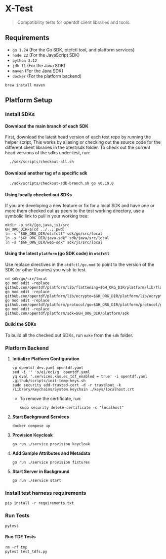 # X-Test

> Compatibility tests for opentdf client libraries and tools.

## Requirements

- `go 1.24` (For the Go SDK, otcfctl tool, and platform services)
- `node 22` (For the JavaScript SDK)
- `python 3.12`
- `jdk 11` (For the Java SDK)
- `maven` (For the Java SDK)
- `docker` (For the platform backend)

```shell
brew install maven
```

## Platform Setup

### Install SDKs

#### Download the main branch of each SDK

First, download the latest head version of each test repo by running the helper script, 
This works by aliasing or checking out the source code for the different client libraries in the xtest/sdk folder.
To check out the current head versions of the sdks under test, run:

```sh
  ./sdk/scripts/checkout-all.sh
```

#### Download another tag of a specific sdk

```sh
  ./sdk/scripts/checkout-sdk-branch.sh go v0.19.0
```


#### Using locally checked out SDKs

If you are developing a new feature or fix for a local SDK
and have one or more them checked out as peers to the test working directory,
use a symbolic link to pull in your working tree:

```shell
mkdir -p sdk/{go,java,js}/src
GH_ORG_DIR=$(cd ../..; pwd)
ln -s "$GH_ORG_DIR/otcfctl" sdk/go/src/local
ln -s "$GH_ORG_DIR/java-sdk" sdk/java/src/local
ln -s "$GH_ORG_DIR/web-sdk" sdk/js/src/local
```

#### Using the latest `platform` (go SDK code) in `otdfctl`

Use replace directives in the `otdfctl/go.mod` to point to the version of the SDK (or other libraries) you wish to test.

```shell
cd sdk/go/src/local
go mod edit -replace github.com/opentdf/platform/lib/flattening=$GH_ORG_DIR/platform/lib/flattening
go mod edit -replace github.com/opentdf/platform/lib/ocrypto=$GH_ORG_DIR/platform/lib/ocrypto
go mod edit -replace github.com/opentdf/platform/protocol/go=$GH_ORG_DIR/platform/protocol/go
go mod edit -replace github.com/opentdf/platform/sdk=$GH_ORG_DIR/platform/sdk
```

#### Build the SDKs

To build all the checked out SDKs, run `make` from the `sdk` folder.

### Platform Backend

1. **Initialize Platform Configuration**
   ```shell
   cp opentdf-dev.yaml opentdf.yaml
   sed -i '' 's/e1/ec1/g' opentdf.yaml
   yq eval '.services.kas.ec_tdf_enabled = true' -i opentdf.yaml
   .github/scripts/init-temp-keys.sh
   sudo security add-trusted-cert -d -r trustRoot -k /Library/Keychains/System.keychain ./keys/localhost.crt
   ```
   - To remove the certificate, run:
     ```shell
     sudo security delete-certificate -c "localhost"
     ```
2. **Start Background Services**
   ```shell
   docker compose up
   ```
3. **Provision Keycloak**
   ```shell
   go run ./service provision keycloak
   ```
4. **Add Sample Attributes and Metadata**
   ```shell
   go run ./service provision fixtures
   ```
5. **Start Server in Background**
   ```shell
   go run ./service start
   ```

### Install test harness requirements

```shell
pip install -r requirements.txt
```

### Run Tests

```shell
pytest
```

#### Run TDF Tests

```shell
rm -rf tmp
pytest test_tdfs.py
```
